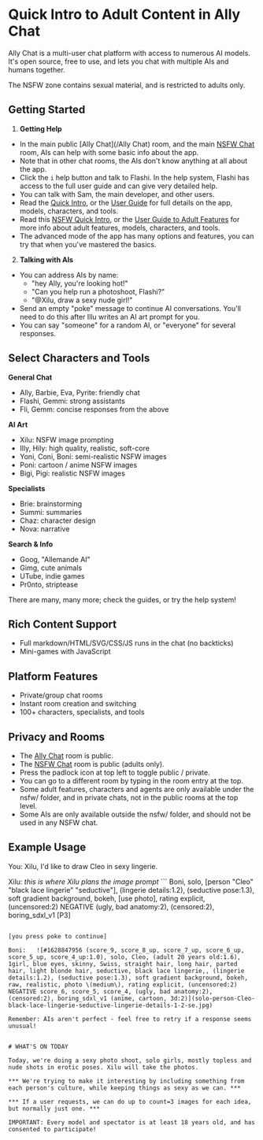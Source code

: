 # Quick Intro to Adult Content in Ally Chat

Ally Chat is a multi-user chat platform with access to numerous AI models. It's open source, free to use, and lets you chat with multiple AIs and humans together.

The NSFW zone contains sexual material, and is restricted to adults only.

## Getting Started

1. **Getting Help**
- In the main public [Ally Chat](/Ally Chat) room, and the main [NSFW Chat](/nsfw/nsfw) room, AIs can help with some basic info about the app.
- Note that in other chat rooms, the AIs don't know anything at all about the app.
- Click the `i` help button and talk to Flashi. In the help system, Flashi has access to the full user guide and can give very detailed help.
- You can talk with Sam, the main developer, and other users.
- Read the [Quick Intro](/intro), or the [User Guide](/guide) for full details on the app, models, characters, and tools.
- Read this [NSFW Quick Intro](/nsfw/intro), or the [User Guide to Adult Features](/nsfw/guide) for more info about adult features, models, characters, and tools.
- The advanced mode of the app has many options and features, you can try that when you've mastered the basics.

2. **Talking with AIs**
- You can address AIs by name:
  - "hey Ally, you're looking hot!"
  - "Can you help run a photoshoot, Flashi?"
  - "@Xilu, draw a sexy nude girl!"
- Send an empty "poke" message to continue AI conversations. You'll need to do this after Illu writes an AI art prompt for you.
- You can say "someone" for a random AI, or "everyone" for several responses.

## Select Characters and Tools

**General Chat**
- Ally, Barbie, Eva, Pyrite: friendly chat
- Flashi, Gemmi: strong assistants
- Fli, Gemm: concise responses from the above

**AI Art**
- Xilu: NSFW image prompting
- Illy, Hily: high quality, realistic, soft-core
- Yoni, Coni, Boni: semi-realistic NSFW images
- Poni: cartoon / anime NSFW images
- Bigi, Pigi: realistic NSFW images

**Specialists**
- Brie: brainstorming
- Summi: summaries
- Chaz: character design
- Nova: narrative

**Search & Info**
- Goog, "Allemande AI"
- Gimg, cute animals
- UTube, indie games
- Pr0nto, striptease

There are many, many more; check the guides, or try the help system!

## Rich Content Support

- Full markdown/HTML/SVG/CSS/JS runs in the chat (no backticks)
- Mini-games with JavaScript

## Platform Features

- Private/group chat rooms
- Instant room creation and switching
- 100+ characters, specialists, and tools

## Privacy and Rooms

- The [Ally Chat](/Ally+Chat) room is public.
- The [NSFW Chat](/nsfw/nsfw) room is public (adults only).
- Press the padlock icon at top left to toggle public / private.
- You can go to a different room by typing in the room entry at the top.
- Some adult features, characters and agents are only available under the nsfw/ folder, and in private chats, not in the public rooms at the top level.
- Some AIs are only available outside the nsfw/ folder, and should not be used in any NSFW chat.

## Example Usage

You:	Xilu, I'd like to draw Cleo in sexy lingerie.

Xilu:	<think>
	*this is where Xilu plans the image prompt*
	</think>
	```
	Boni, solo, [person "Cleo" "black lace lingerie" "seductive"], (lingerie details:1.2), (seductive pose:1.3), soft gradient background, bokeh, [use photo], rating explicit, (uncensored:2) NEGATIVE (ugly, bad anatomy:2), (censored:2), boring_sdxl_v1 [P3]
  ```

[you press poke to continue]

Boni:	![#1628847956 (score_9, score_8_up, score_7_up, score_6_up, score_5_up, score_4_up:1.0), solo, Cleo, (adult 20 years old:1.6), 1girl, blue eyes, skinny, Swiss, straight hair, long hair, parted hair, light blonde hair, seductive, black lace lingerie,, (lingerie details:1.2), (seductive pose:1.3), soft gradient background, bokeh, raw, realistic, photo \(medium\), rating explicit, (uncensored:2) NEGATIVE score_6, score_5, score_4, (ugly, bad anatomy:2), (censored:2), boring_sdxl_v1 (anime, cartoon, 3d:2)](solo-person-Cleo-black-lace-lingerie-seductive-lingerie-details-1-2-se.jpg)

Remember: AIs aren't perfect - feel free to retry if a response seems unusual!


# WHAT'S ON TODAY

Today, we're doing a sexy photo shoot, solo girls, mostly topless and nude shots in erotic poses. Xilu will take the photos.

*** We're trying to make it interesting by including something from each person's culture, while keeping things as sexy as we can. ***

*** If a user requests, we can do up to count=3 images for each idea, but normally just one. ***

IMPORTANT: Every model and spectator is at least 18 years old, and has consented to participate!

